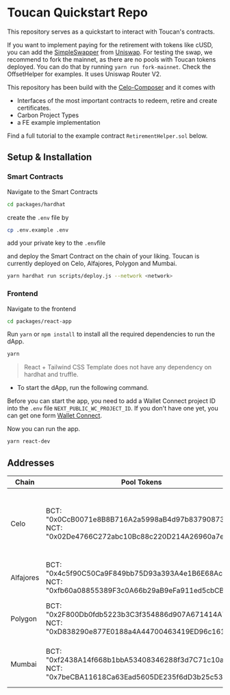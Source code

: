 # Toucan Quickstart Repo

This repository serves as a quickstart to interact with Toucan's contracts.

If you want to implement paying for the retirement with tokens like cUSD, you can add the [SimpleSwapper](https://docs.uniswap.org/contracts/v3/guides/swaps/single-swaps) from [Uniswap](https://uniswap.org/developers). For testing the swap, we recommend to fork the mainnet, as there are no pools with Toucan tokens deployed. You can do that by running `yarn run fork-mainnet`.
Check the OffsetHelper for examples. It uses Uniswap Router V2.

This repository has been build with the [Celo-Composer](https://github.com/celo-org/celo-composer) and it comes with

- Interfaces of the most important contracts to redeem, retire and create certificates.
- Carbon Project Types
- a FE example implementation

Find a full tutorial to the example contract `RetirementHelper.sol` below.

## Setup & Installation

### Smart Contracts

Navigate to the Smart Contracts

```bash
cd packages/hardhat
```

create the `.env` file by

```bash
cp .env.example .env
```

add your private key to the `.env`file

and deploy the Smart Contract on the chain of your liking. Toucan is currently deployed on Celo, Alfajores, Polygon and Mumbai.

```bash
yarn hardhat run scripts/deploy.js --network <network>
```

### Frontend

Navigate to the frontend

```bash
cd packages/react-app
```

Run `yarn` or `npm install` to install all the required dependencies to run the dApp.

```bash
yarn
```

> React + Tailwind CSS Template does not have any dependency on hardhat and truffle.

- To start the dApp, run the following command.

Before you can start the app, you need to add a Wallet Connect project ID into the
`.env` file `NEXT_PUBLIC_WC_PROJECT_ID`. If you don't have one yet, you can get one form [Wallet Connect](https://cloud.walletconnect.com/app).

Now you can run the app.

```bash
yarn react-dev
```

## Addresses

| Chain     | Pool Tokens                                                                                          | Swap Tokens                                                                                                                                                                                                                                                         |
| --------- | ---------------------------------------------------------------------------------------------------- | ------------------------------------------------------------------------------------------------------------------------------------------------------------------------------------------------------------------------------------------------------------------- |
| Celo      | BCT: "0x0CcB0071e8B8B716A2a5998aB4d97b83790873Fe", NCT: "0x02De4766C272abc10Bc88c220D214A26960a7e92" | mcUSD: "0xE273Ad7ee11dCfAA87383aD5977EE1504aC07568", cUSD: "0x765DE816845861e75A25fCA122bb6898B8B1282a", CELO: "0x471EcE3750Da237f93B8E339c536989b8978a438", WETH: "0x122013fd7dF1C6F636a5bb8f03108E876548b455", USDC: "0xef4229c8c3250C675F21BCefa42f58EfbfF6002a" |
| Alfajores | BCT: "0x4c5f90C50Ca9F849bb75D93a393A4e1B6E68Accb", NCT: "0xfb60a08855389F3c0A66b29aB9eFa911ed5cbCB5" | cUSD: "0x874069Fa1Eb16D44d622F2e0Ca25eeA172369bC1",CELO: "0xF194afDf50B03e69Bd7D057c1Aa9e10c9954E4C9"                                                                                                                                                               |
| Polygon   | BCT: "0x2F800Db0fdb5223b3C3f354886d907A671414A7F", NCT: "0xD838290e877E0188a4A44700463419ED96c16107" | USDC: "0x2791Bca1f2de4661ED88A30C99A7a9449Aa84174", WETH: "0x7ceB23fD6bC0adD59E62ac25578270cFf1b9f619", WMATIC: "0x0d500B1d8E8eF31E21C99d1Db9A6444d3ADf1270"                                                                                                        |
| Mumbai    | BCT: "0xf2438A14f668b1bbA53408346288f3d7C71c10a1", NCT: "0x7beCBA11618Ca63Ead5605DE235f6dD3b25c530E" | USDC: "0xe6b8a5CF854791412c1f6EFC7CAf629f5Df1c747", WETH: "0xA6FA4fB5f76172d178d61B04b0ecd319C5d1C0aa", WMATIC: "0x9c3C9283D3e44854697Cd22D3Faa240Cfb032889"                                                                                                        |
